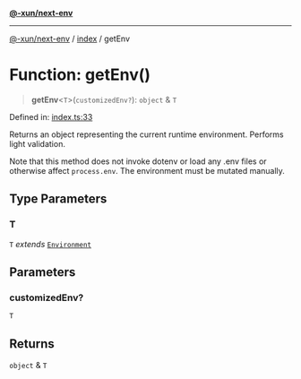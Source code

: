 [**@-xun/next-env**](../../README.md)

***

[@-xun/next-env](../../README.md) / [index](../README.md) / getEnv

# Function: getEnv()

> **getEnv**\<`T`\>(`customizedEnv?`): `object` & `T`

Defined in: [index.ts:33](https://github.com/Xunnamius/react-utils/blob/b1b45cf09cd5af6593920ea281ef27f4c3efd32f/packages/next-env/src/index.ts#L33)

Returns an object representing the current runtime environment. Performs
light validation.

Note that this method does not invoke dotenv or load any .env files or
otherwise affect `process.env`. The environment must be mutated manually.

## Type Parameters

### T

`T` *extends* [`Environment`](../type-aliases/Environment.md)

## Parameters

### customizedEnv?

`T`

## Returns

`object` & `T`
